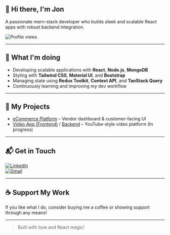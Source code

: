 ## 👋 Hi there, I'm Jon

A passionate mern-stack developer who builds sleek and scalable React apps with robust backend integration.

![Profile views](https://komarev.com/ghpvc/?username=SyedJoN&color=blue)

---

## 🤔 What I'm doing
- Developing scalable applications with **React**, **Node.js**, **MongoDB**
- Styling with **Tailwind CSS**, **Material UI**, and **Bootstrap**
- Managing state using **Redux Toolkit**, **Context API**, and **TanStack Query**
- Continuously learning and improving my dev workflow

---

## 🚀 My Projects
- [eCommerce Platform](https://github.com/SyedJoN/eCommerceWeb) – Vendor dashboard & customer-facing UI
- [Video App (Frontend)](https://github.com/SyedJoN/javascript-react-frontend) / [Backend](https://github.com/SyedJoN/javascript-backend) – YouTube-style video platform (In progress)

---

## 📬 Get in Touch
[![LinkedIn](https://img.shields.io/badge/LinkedIn-blue?logo=linkedin&logoColor=white)](https://www.linkedin.com/in/syed-muhammad-jon)  
[![Gmail](https://img.shields.io/badge/Gmail-D14836?logo=gmail&logoColor=white)](mailto:muhammadjoncs16@gmail.com)

---

## ☕ Support My Work
If you like what I do, consider buying me a coffee or showing support through any means!

---

> Built with love and React magic!
